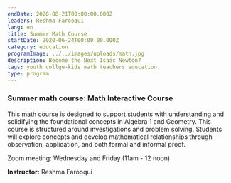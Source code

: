 ```yaml
---
endDate: 2020-08-21T00:00:00.000Z
leaders: Reshma Farooqui
lang: en
title: Summer Math Course
startDate: 2020-06-24T00:00:00.000Z
category: education
programImage: ../../images/uploads/math.jpg
description: Become the Next Isaac Newton?
tags: youth collge-kids math teachers education
type: program
---
```

### Summer math course: Math Interactive Course

This math course is designed to support students with understanding and solidifying the foundational concepts in Algebra 1 and Geometry. This course is structured around investigations and problem solving. Students will explore concepts and develop mathematical relationships through observation, application, and both formal and informal proof.

Zoom meeting: Wednesday and Friday (11am - 12 noon) 

**Instructor:** Reshma Farooqui